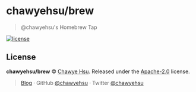 # chawyehsu/brew

> @chawyehsu's Homebrew Tap

[![license][license-badge]](LICENSE)

## License

**chawyehsu/brew** © [Chawye Hsu](https://github.com/chawyehsu). Released under the [Apache-2.0](LICENSE) license.

> [Blog](https://chawyehsu.com) · GitHub [@chawyehsu](https://github.com/chawyehsu) · Twitter [@chawyehsu](https://twitter.com/chawyehsu)

[license-badge]: https://img.shields.io/github/license/chawyehsu/moonup?style=flat&logo=spdx
